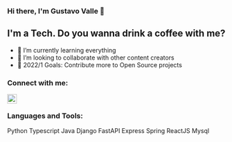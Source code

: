 ### Hi there, I'm Gustavo Valle 👋

## I'm a Tech. Do you wanna drink a coffee with me?

- 🌱 I’m currently learning everything
- 👯 I’m looking to collaborate with other content creators
- 🥅 2022/1 Goals: Contribute more to Open Source projects
### Connect with me:

[<img align="left" alt="codeSTACKr | LinkedIn" width="22px" src="https://cdn.jsdelivr.net/npm/simple-icons@v3/icons/linkedin.svg" />][linkedin]

<br />

### Languages and Tools:
Python
Typescript
Java
Django
FastAPI
Express
Spring
ReactJS
Mysql

[linkedin]: https://www.linkedin.com/in/gustavovalle-tech/
